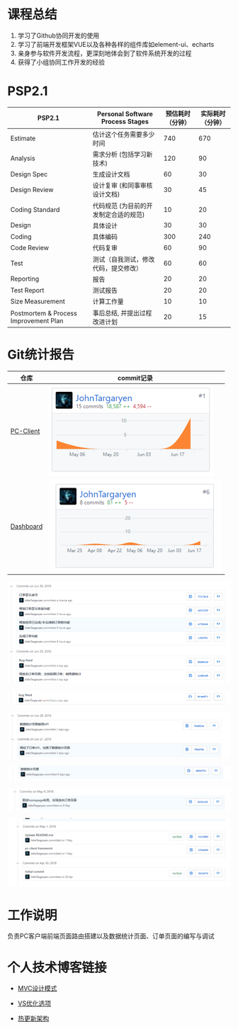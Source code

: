 # 课程总结
1. 学习了Github协同开发的使用
2. 学习了前端开发框架VUE以及各种各样的组件库如element-ui、echarts
3. 亲身参与软件开发流程，更深刻地体会到了软件系统开发的过程
4. 获得了小组协同工作开发的经验

# PSP2.1
PSP2.1 | Personal Software Process Stages | 预估耗时（分钟）| 实际耗时（分钟）
---- | --- | --- | --- |
Estimate |  估计这个任务需要多少时间 | 740 | 670 |
Analysis | 需求分析 (包括学习新技术) | 120 | 90 |
Design Spec | 生成设计文档 | 60 | 30 |
Design Review | 设计复审 (和同事审核设计文档) | 30 | 45 |
Coding Standard | 代码规范 (为目前的开发制定合适的规范) | 10 | 20 |
Design | 具体设计 | 30 | 30 |
Coding | 具体编码 | 300 | 240 |
Code Review | 代码复审 | 60 | 90 |
Test | 测试（自我测试，修改代码，提交修改） | 60 | 60 |
Reporting | 报告 | 20 | 20 |
Test Report | 测试报告 | 20 | 20 |
Size Measurement | 计算工作量 | 10 | 10 |
Postmortem & Process Improvement Plan | 事后总结, 并提出过程改进计划 | 20 | 15 |

# Git统计报告

| 仓库                                                      | commit记录                                    |
| --------------------------------------------------------- | --------------------------------------------- |
| [PC-Client](https://github.com/Zhidan-System/PC-Client)   | ![PC-Client](15331237-assets/7.PNG)   |
| [Dashboard](https://github.com/Zhidan-System/Dashboard)   | ![Dashboard](15331237-assets/dashboard.PNG)   |

![Dashboard](15331237-assets/1.PNG)

![Dashboard](15331237-assets/2.PNG)

![Dashboard](15331237-assets/3.PNG)

![Dashboard](15331237-assets/4.PNG)

![Dashboard](15331237-assets/5.PNG)

![Dashboard](15331237-assets/6.PNG)





# 工作说明

负责PC客户端前端页面路由搭建以及数据统计页面、订单页面的编写与调试

# 个人技术博客链接

- [MVC设计模式](https://blog.csdn.net/m18718300471/article/details/79926126)

- [VS优化选项](https://blog.csdn.net/m18718300471/article/details/79768361)

- [热更新架构](https://www.jianshu.com/p/d6da937b8b0f)



